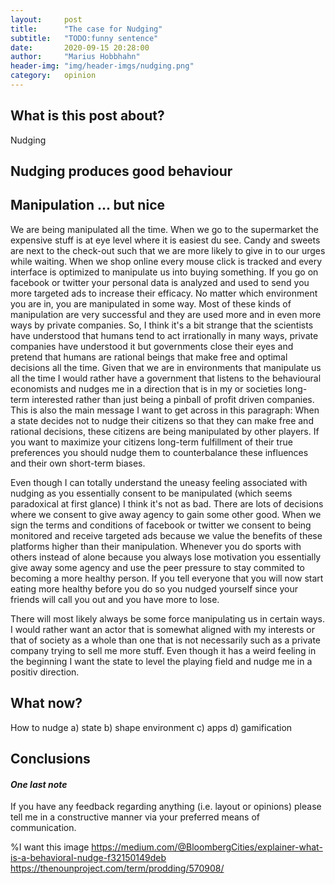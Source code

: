 ```yaml
---
layout:     post
title:      "The case for Nudging"
subtitle:   "TODO:funny sentence"
date:       2020-09-15 20:28:00
author:     "Marius Hobbhahn"
header-img: "img/header-imgs/nudging.png"
category:   opinion
---
```


## **What is this post about?**

Nudging

## Nudging produces good behaviour


## Manipulation ... but nice

We are being manipulated all the time. When we go to the supermarket the expensive stuff is at eye level where it is easiest du see. Candy and sweets are next to the check-out such that we are more likely to give in to our urges while waiting. When we shop online every mouse click is tracked and every interface is optimized to manipulate us into buying something. If you go on facebook or twitter your personal data is analyzed and used to send you more targeted ads to increase their efficacy. No matter which environment you are in, you are manipulated in some way. Most of these kinds of manipulation are very successful and they are used more and in even more ways by private companies. So, I think it's a bit strange that the scientists have understood that humans tend to act irrationally in many ways, private companies have understood it but governments close their eyes and pretend that humans are rational beings that make free and optimal decisions all the time. Given that we are in environments that manipulate us all the time I would rather have a government that listens to the behavioural economists and nudges me in a direction that is in my or societies long-term interested rather than just being a pinball of profit driven companies. This is also the main message I want to get across in this paragraph: When a state decides not to nudge their citizens so that they can make free and rational decisions, these citizens are being manipulated by other players. If you want to maximize your citizens long-term fulfillment of their true preferences you should nudge them to counterbalance these influences and their own short-term biases. 

Even though I can totally understand the uneasy feeling associated with nudging as you essentially consent to be manipulated (which seems paradoxical at first glance) I think it's not as bad. There are lots of decisions where we consent to give away agency to gain some other good. When we sign the terms and conditions of facebook or twitter we consent to being monitored and receive targeted ads because we value the benefits of these platforms higher than their manipulation. Whenever you do sports with others instead of alone because you always lose motivation you essentially give away some agency and use the peer pressure to stay commited to becoming a more healthy person. If you tell everyone that you will now start eating more healthy before you do so you nudged yourself since your friends will call you out and you have more to lose. 

There will most likely always be some force manipulating us in certain ways. I would rather want an actor that is somewhat aligned with my interests or that of society as a whole than one that is not necessarily such as a private company trying to sell me more stuff. Even though it has a weird feeling in the beginning I want the state to level the playing field and nudge me in a positiv direction. 

## What now?

How to nudge
a) state
b) shape environment
c) apps
d) gamification

## Conclusions


#### ***One last note***

If you have any feedback regarding anything (i.e. layout or opinions) please tell me in a constructive manner via your preferred means of communication.

%I want this image
https://medium.com/@BloombergCities/explainer-what-is-a-behavioral-nudge-f32150149deb
https://thenounproject.com/term/prodding/570908/

